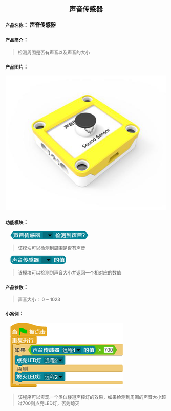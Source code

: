 ## <center>声音传感器</cemter>

### ``产品名称``： 声音传感器

### ``产品简介``：

> 检测周围是否有声音以及声音的大小

### ``产品图片``：

<div align="center">
  <img src="../img/sensor/sound/sound.png" width="500px" ><br>
</div>


### ``功能模块``：

&nbsp;&nbsp;&nbsp;&nbsp;![](../img/sensor/sound/issound.png)

> 该模块可以检测到周围是否有声音

&nbsp;&nbsp;&nbsp;&nbsp;![](../img/sensor/sound/soundvalue.png)

> 该模块可以检测到声音大小并返回一个相对应的数值

### ``产品参数``：

> 声音大小： 0 ~ 1023

### ``小案例``：

&nbsp;&nbsp;&nbsp;&nbsp;![](../img/sensor/sound/demo.png)

> 该程序可以实现一个类似楼道声控灯的效果，如果检测到周围的声音大小超过700则点亮LED灯，否则熄灭
